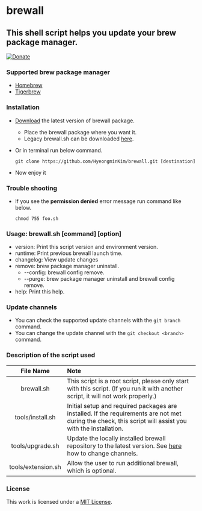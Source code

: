 # brewall
## This shell script helps you update your brew package manager.
[![Donate](https://img.shields.io/badge/Donate-PayPal-green.svg)](https://paypal.me/hmDonate)
### Supported brew package manager
- [Homebrew](https://brew.sh)
- [Tigerbrew](https://github.com/mistydemeo/tigerbrew)
### Installation
- [Download](https://github.com/HyeongminKim/brewall/archive/master.zip) the latest version of brewall package.
    - Place the brewall package where you want it.
    - Legacy brewall.sh can be downloaded [here](https://github.com/HyeongminKim/brewall/releases).
- Or in terminal run below command.

    ```
    git clone https://github.com/HyeongminKim/brewall.git [destination]
    ```
- Now enjoy it
### Trouble shooting
- If you see the **permission denied** error message run command like below.

    ```
    chmod 755 foo.sh
    ```
### Usage: brewall.sh \[command\] \[option\]
- version: Print this script version and environment version. 
- runtime: Print previous brewall launch time. 
- changelog: View update changes
- remove: brew package manager uninstall.
    - --config: brewall config remove.
    - --purge: brew package manager uninstall and brewall config remove.
- help: Print this help.
### Update channels
- You can check the supported update channels with the `git branch` command.
- You can change the update channel with the ``git checkout <branch>`` command.
### Description of the script used
|File Name|Note|
|:----:|:-----|
|brewall.sh|This script is a root script, please only start with this script. (If you run it with another script, it will not work properly.)|
|tools/install.sh|Initial setup and required packages are installed. If the requirements are not met during the check, this script will assist you with the installation.|
|tools/upgrade.sh|Update the locally installed brewall repository to the latest version. See [here](https://github.com/HyeongminKim/brewall\#update-channels) how to change channels.|
|tools/extension.sh|Allow the user to run additional brewall, which is optional.|

### License
This work is licensed under a [MIT License](https://github.com/HyeongminKim/brewall/blob/master/LICENSE).

